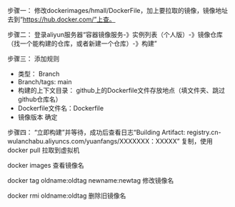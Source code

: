 步骤一：
修改dockerimages/hmall/DockerFile，加上要拉取的镜像，镜像地址去到“https://hub.docker.com/”上查。

步骤二：
登录aliyun服务器“容器镜像服务-》实例列表（个人版）-》镜像仓库（找一个能构建的仓库，或者新建一个仓库）-》构建”

步骤三：
添加规则
  - 类型： Branch
  - Branch/tags: main
  - 构建的上下文目录： github上的Dockerfile文件存放地点（填文件夹、跳过github仓库名）
  - Dockerfile文件名：Dockerfile
  - 镜像版本
确定

步骤四：
“立即构建”并等待，成功后查看日志“Building Artifact: registry.cn-wulanchabu.aliyuncs.com/yuanfangs/XXXXXXX：XXXXX”
复制，使用docker pull 拉取到虚拟机

docker images 查看镜像名

docker tag oldname:oldtag newname:newtag 修改镜像名

docker rmi oldname:oldtag 删除旧镜像名
